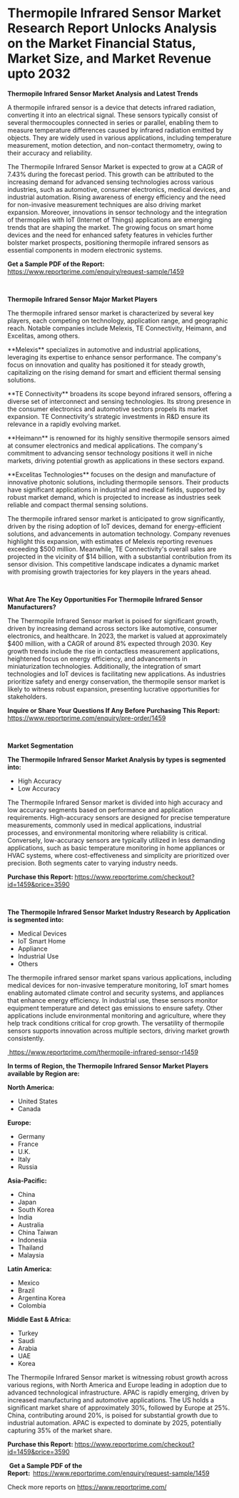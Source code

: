 <p><h1>Thermopile Infrared Sensor Market Research Report Unlocks Analysis on the Market Financial Status, Market Size, and Market Revenue upto 2032</h1></p><p><strong>Thermopile Infrared Sensor Market Analysis and Latest Trends</strong></p>
<p><p>A thermopile infrared sensor is a device that detects infrared radiation, converting it into an electrical signal. These sensors typically consist of several thermocouples connected in series or parallel, enabling them to measure temperature differences caused by infrared radiation emitted by objects. They are widely used in various applications, including temperature measurement, motion detection, and non-contact thermometry, owing to their accuracy and reliability.</p><p>The Thermopile Infrared Sensor Market is expected to grow at a CAGR of 7.43% during the forecast period. This growth can be attributed to the increasing demand for advanced sensing technologies across various industries, such as automotive, consumer electronics, medical devices, and industrial automation. Rising awareness of energy efficiency and the need for non-invasive measurement techniques are also driving market expansion. Moreover, innovations in sensor technology and the integration of thermopiles with IoT (Internet of Things) applications are emerging trends that are shaping the market. The growing focus on smart home devices and the need for enhanced safety features in vehicles further bolster market prospects, positioning thermopile infrared sensors as essential components in modern electronic systems.</p></p>
<p><strong>Get a Sample PDF of the Report:&nbsp;</strong> <a href="https://www.reportprime.com/enquiry/request-sample/1459?utm_campaign=2197&utm_medium=2&utm_source=Github&utm_content=ia&utm_term=18032025&utm_id=thermopile-infrared-sensor">https://www.reportprime.com/enquiry/request-sample/1459</a></p>
<p>&nbsp;</p>
<p><strong>Thermopile Infrared Sensor Major Market Players</strong></p>
<p><p>The thermopile infrared sensor market is characterized by several key players, each competing on technology, application range, and geographic reach. Notable companies include Melexis, TE Connectivity, Heimann, and Excelitas, among others.</p><p>**Melexis** specializes in automotive and industrial applications, leveraging its expertise to enhance sensor performance. The company's focus on innovation and quality has positioned it for steady growth, capitalizing on the rising demand for smart and efficient thermal sensing solutions.</p><p>**TE Connectivity** broadens its scope beyond infrared sensors, offering a diverse set of interconnect and sensing technologies. Its strong presence in the consumer electronics and automotive sectors propels its market expansion. TE Connectivity's strategic investments in R&D ensure its relevance in a rapidly evolving market.</p><p>**Heimann** is renowned for its highly sensitive thermopile sensors aimed at consumer electronics and medical applications. The company's commitment to advancing sensor technology positions it well in niche markets, driving potential growth as applications in these sectors expand.</p><p>**Excelitas Technologies** focuses on the design and manufacture of innovative photonic solutions, including thermopile sensors. Their products have significant applications in industrial and medical fields, supported by robust market demand, which is projected to increase as industries seek reliable and compact thermal sensing solutions.</p><p>The thermopile infrared sensor market is anticipated to grow significantly, driven by the rising adoption of IoT devices, demand for energy-efficient solutions, and advancements in automation technology. Company revenues highlight this expansion, with estimates of Melexis reporting revenues exceeding $500 million. Meanwhile, TE Connectivity's overall sales are projected in the vicinity of $14 billion, with a substantial contribution from its sensor division. This competitive landscape indicates a dynamic market with promising growth trajectories for key players in the years ahead.</p></p>
<p>&nbsp;</p>
<p><strong>What Are The Key Opportunities For Thermopile Infrared Sensor Manufacturers?</strong></p>
<p><p>The Thermopile Infrared Sensor market is poised for significant growth, driven by increasing demand across sectors like automotive, consumer electronics, and healthcare. In 2023, the market is valued at approximately $400 million, with a CAGR of around 8% expected through 2030. Key growth trends include the rise in contactless measurement applications, heightened focus on energy efficiency, and advancements in miniaturization technologies. Additionally, the integration of smart technologies and IoT devices is facilitating new applications. As industries prioritize safety and energy conservation, the thermopile sensor market is likely to witness robust expansion, presenting lucrative opportunities for stakeholders.</p></p>
<p><strong>Inquire or Share Your Questions If Any Before Purchasing This Report:</strong> <a href="https://www.reportprime.com/enquiry/pre-order/1459?utm_campaign=2197&utm_medium=2&utm_source=Github&utm_content=ia&utm_term=18032025&utm_id=thermopile-infrared-sensor">https://www.reportprime.com/enquiry/pre-order/1459</a></p>
<p>&nbsp;</p>
<p><strong>Market Segmentation</strong></p>
<p><strong>The Thermopile Infrared Sensor Market Analysis by types is segmented into:</strong></p>
<p><ul><li>High Accuracy</li><li>Low Accuracy</li></ul></p>
<p><p>The Thermopile Infrared Sensor market is divided into high accuracy and low accuracy segments based on performance and application requirements. High-accuracy sensors are designed for precise temperature measurements, commonly used in medical applications, industrial processes, and environmental monitoring where reliability is critical. Conversely, low-accuracy sensors are typically utilized in less demanding applications, such as basic temperature monitoring in home appliances or HVAC systems, where cost-effectiveness and simplicity are prioritized over precision. Both segments cater to varying industry needs.</p></p>
<p><strong>Purchase this Report:&nbsp;</strong><a href="https://www.reportprime.com/checkout?id=1459&price=3590&utm_campaign=2197&utm_medium=2&utm_source=Github&utm_content=ia&utm_term=18032025&utm_id=thermopile-infrared-sensor">https://www.reportprime.com/checkout?id=1459&price=3590</a></p>
<p>&nbsp;</p>
<p><strong>The Thermopile Infrared Sensor Market Industry Research by Application is segmented into:</strong></p>
<p><ul><li>Medical Devices</li><li>IoT Smart Home</li><li>Appliance</li><li>Industrial Use</li><li>Others</li></ul></p>
<p><p>The thermopile infrared sensor market spans various applications, including medical devices for non-invasive temperature monitoring, IoT smart homes enabling automated climate control and security systems, and appliances that enhance energy efficiency. In industrial use, these sensors monitor equipment temperature and detect gas emissions to ensure safety. Other applications include environmental monitoring and agriculture, where they help track conditions critical for crop growth. The versatility of thermopile sensors supports innovation across multiple sectors, driving market growth consistently.</p></p>
<p><a href="https://www.reportprime.com/thermopile-infrared-sensor-r1459?utm_campaign=2197&utm_medium=2&utm_source=Github&utm_content=ia&utm_term=18032025&utm_id=thermopile-infrared-sensor">&nbsp;https://www.reportprime.com/thermopile-infrared-sensor-r1459</a></p>
<p><strong>In terms of Region, the Thermopile Infrared Sensor Market Players available by Region are:</strong></p>
<p>
    <p> <strong> North America: </strong>
        <ul>
            <li>United States</li>
            <li>Canada</li>
        </ul>
        </p> 
    <p> <strong> Europe: </strong>
        <ul>
            <li>Germany</li>
            <li>France</li>
            <li>U.K.</li>
            <li>Italy</li>
            <li>Russia</li>
        </ul>
        </p> 
    <p> <strong> Asia-Pacific: </strong>
        <ul>
            <li>China</li>
            <li>Japan</li>
            <li>South Korea</li>
            <li>India</li>
            <li>Australia</li>
            <li>China Taiwan</li>
            <li>Indonesia</li>
            <li>Thailand</li>
            <li>Malaysia</li>
        </ul>
        </p> 
    <p> <strong> Latin America: </strong>
        <ul>
            <li>Mexico</li>
            <li>Brazil</li>
            <li>Argentina Korea</li>
            <li>Colombia</li>
        </ul>
        </p> 
    <p> <strong> Middle East & Africa: </strong>
        <ul>
            <li>Turkey</li>
            <li>Saudi</li>
            <li>Arabia</li>
            <li>UAE</li>
            <li>Korea</li>
        </ul>
    </p>
    </p>
<p><p>The Thermopile Infrared Sensor market is witnessing robust growth across various regions, with North America and Europe leading in adoption due to advanced technological infrastructure. APAC is rapidly emerging, driven by increased manufacturing and automotive applications. The US holds a significant market share of approximately 30%, followed by Europe at 25%. China, contributing around 20%, is poised for substantial growth due to industrial automation. APAC is expected to dominate by 2025, potentially capturing 35% of the market share.</p></p>
<p><strong>Purchase this Report: </strong><a href="https://www.reportprime.com/checkout?id=1459&price=3590&utm_campaign=2197&utm_medium=2&utm_source=Github&utm_content=ia&utm_term=18032025&utm_id=thermopile-infrared-sensor">https://www.reportprime.com/checkout?id=1459&price=3590</a></p>
<p>&nbsp;<strong>Get a Sample PDF of the Report:&nbsp;&nbsp;</strong><a href="https://www.reportprime.com/enquiry/request-sample/1459?utm_campaign=2197&utm_medium=2&utm_source=Github&utm_content=ia&utm_term=18032025&utm_id=thermopile-infrared-sensor">https://www.reportprime.com/enquiry/request-sample/1459</a></p>
<p><strong></strong></p>
<p>Check more reports on <a href="https://www.reportprime.com/?utm_campaign=2197&utm_medium=2&utm_source=Github&utm_content=ia&utm_term=18032025&utm_id=thermopile-infrared-sensor">https://www.reportprime.com/</a></p>